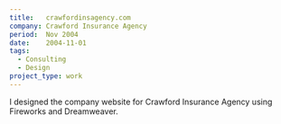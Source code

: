 ```yaml
---
title:   crawfordinsagency.com
company: Crawford Insurance Agency
period:  Nov 2004
date:    2004-11-01
tags:
  - Consulting
  - Design
project_type: work
---
```


I designed the company website for Crawford Insurance Agency using Fireworks
and Dreamweaver.
